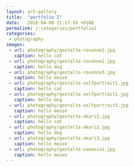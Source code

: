 ```yaml
---
layout: art-gallery
title:  "portfolio I"
date:   2016-04-08 21:17:59 +0100
permalink: /:categories/portfolio1
categories:
 - photography
images:
 - url: photography/gestalta-roxanne1.jpg
   caption: hello cat
 - url: photography/gestalta-roxanne2.jpg
   caption: hello dog
 - url: photography/gestalta-roxanne3.jpg
   caption: hello mouse
 - url: photography/gestalta-selfportrait1.jpg
   caption: hello cat
 - url: photography/gestalta-selfportrait2.jpg
   caption: hello dog
 - url: photography/gestalta-selfportrait3.jpg
   caption: hello mouse
 - url: photography/gestalta-akari1.jpg
   caption: hello cat
 - url: photography/gestalta-akari2.jpg
   caption: hello dog
 - url: photography/gestalta-akari3.jpg
   caption: hello mouse
 - url: photography/gestalta-vanessa1.jpg
   caption: hello mouse
---
```

